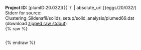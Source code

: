 **Project ID:** [plumID:20.032]({{ '/' | absolute_url }}eggs/20/032/)  
Stderr for source:  Clustering_Sildenafil/solids_setup/solid_analysis/plumed69.dat   
(download [zipped raw stdout](plumed69.dat.plumed_master.stdout.txt.zip))  
{% raw %}
<pre>
</pre>
{% endraw %}
